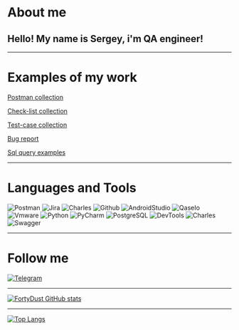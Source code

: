 # About me 
## Hello! My name is Sergey, i'm QA engineer!
<hr>
<!-- Dock's -->

# Examples of my work
[Postman collection](https://github.com/FortyDust/postman_collection)

[Check-list collection](https://github.com/FortyDust/check-list_collection)

[Test-case collection](https://github.com/FortyDust/test-case_collection)

[Bug report](https://github.com/FortyDust/bug_report)

[Sql query examples](https://github.com/FortyDust/sql_query_examples)
<hr>

<!-- Tools -->
# Languages and Tools
![Postman](https://img.shields.io/badge/Postman-090909?style=for-the-badge&logo=postman)
![Jira](https://img.shields.io/badge/Jira-090909?style=for-the-badge&logo=Jira&logoColor=5ebaf7)
![Charles](https://img.shields.io/badge/Charles-090909?style=for-the-badge&logo=charlesproxy)
![Github](https://img.shields.io/badge/GitHub-090909?style=for-the-badge&logo=github&logoColor=f7c95e)
![AndroidStudio](https://img.shields.io/badge/AndroidStudio-090909?style=for-the-badge&logo=androidstudio)
![QaseIo](https://img.shields.io/badge/QaseIo-090909?style=for-the-badge&logo=qaseio)
![Vmware](https://img.shields.io/badge/vmware-090909?style=for-the-badge&logo=vmware)
![Python](https://img.shields.io/badge/Python-090909?style=for-the-badge&logo=python)
![PyCharm](https://img.shields.io/badge/PyCharm-090909?style=for-the-badge&logo=pycharm&logoColor=bdf75e)
![PostgreSQL](https://img.shields.io/badge/SQL-090909?style=for-the-badge&logo=PostgreSQL)
![DevTools](https://img.shields.io/badge/DevTools-090909?style=for-the-badge&logo=googlechrome)
![Charles](https://img.shields.io/badge/Charles-090909?style=for-the-badge&logo=charles)
![Swagger](https://img.shields.io/badge/Swagger-090909?style=for-the-badge&logo=Swagger)

<hr>

<!-- Social media -->
# Follow me
[![Telegram](https://img.shields.io/badge/Telegram-090909?style=for-the-badge&logo=telegram)](https://t.me/FD_SergeyIT)
<hr>

<!-- GiHub stats -->
[![FortyDust GitHub stats](https://github-readme-stats.vercel.app/api?username=FortyDust&show_icons=true&theme=tokyonight)](https://github.com/anuraghazra/github-readme-stats)
<hr>

[![Top Langs](https://github-readme-stats.vercel.app/api/top-langs/?username=FortyDust&layout=compact&hide_progress=true)](https://github.com/anuraghazra/github-readme-stats)